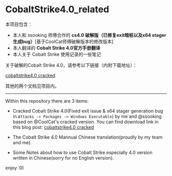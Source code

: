 # CobaltStrike4.0_related

本项目包含：

- 本人和 ssooking 师傅合作的 **cs4.0 破解版（已修复exit暗桩以及x64 stager生成bug）**[基于CoolCat师傅破解版本的修改版本]
- 本人翻译的 **Cobalt Strike 4.0官方手册翻译**
- 本人关于 Cobalt Strike 使用记录的一些笔记

关于破解的Cobalt Strike 4.0，请参考以下链接（内附下载地址）：

[cobaltstrike4.0 cracked](https://www.cnblogs.com/ssooking/p/12535998.html?from=timeline)

其他的两个文档见项目内。

-------------


Within this repository there are 3 items:

- Cracked Cobalt Strike 4.0(Fixed exit issue & x64 stager generation bug in `Attacks -> Packages -> Windows Executable`) by me and @ssooking based on @CoolCat's cracked version. You can find download link in this blog post: 
[cobaltstrike4.0 cracked](https://www.cnblogs.com/ssooking/p/12535998.html?from=timeline)

- The Cobalt Strike 4.0 Mannual Chinese translation(proudly by my team and me).
- Some Notes about how to use Cobalt Strike especially 4.0 version written in Chinese(sorry for no English version). 

enjoy :0)

